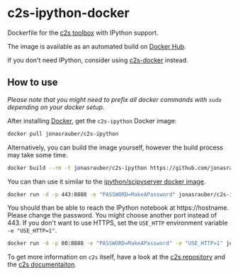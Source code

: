 # c2s-ipython-docker
Dockerfile for the [c2s toolbox](https://github.com/lucastheis/c2s) with IPython support.

The image is available as an automated build on [Docker Hub](https://registry.hub.docker.com/u/jonasrauber/c2s-ipython/).

If you don't need IPython, consider using [c2s-docker](https://github.com/jonasrauber/c2s-docker) instead.

## How to use

*Please note that you might need to prefix all docker commands with `sudo` depending on your docker setup.*

After installing [Docker](https://www.docker.com/), get the `c2s-ipython` Docker image:

```sh
docker pull jonasrauber/c2s-ipython
```

Alternatively, you can build the image yourself, however the build process may take some time.

```sh
docker build --rm -t jonasrauber/c2s-ipython https://github.com/jonasrauber/c2s-ipython-docker.git
```

You can than use it similar to the [ipython/scipyserver docker image](https://registry.hub.docker.com/u/ipython/scipyserver/).

```sh
docker run -d -p 443:8888 -e "PASSWORD=MakeAPassword" jonasrauber/c2s-ipython
```

You should than be able to reach the IPython notebook at https://hostname. Please change the password. You might choose another port instead of 443. If you don't want to use HTTPS, set the `USE_HTTP` environment variable `-e "USE_HTTP=1"`.

```sh
docker run -d -p 80:8888 -e "PASSWORD=MakeAPassword" -e "USE_HTTP=1" jonasrauber/c2s-ipython
```

To get more information on `c2s` itself, have a look at the [c2s repository](https://github.com/lucastheis/c2s) and the [c2s documentaiton](http://c2s.readthedocs.org/en/latest/).

